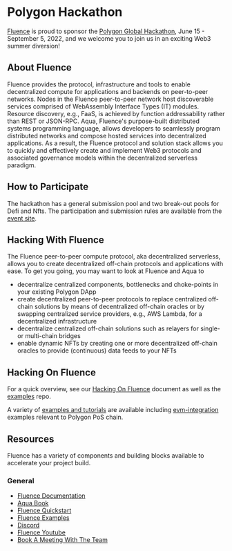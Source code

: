 # Polygon Hackathon

[Fluence](https://fluence.network/) is proud to sponsor the [Polygon Global Hackathon](https://buidlit.polygon.technology/), June 15 - September 5, 2022, and we welcome you to join us in an exciting Web3 summer diversion!

## About Fluence

Fluence provides the protocol, infrastructure and tools to enable decentralized compute for applications and backends on peer-to-peer networks. Nodes in the Fluence peer-to-peer network host discoverable services comprised of WebAssembly Interface Types (IT) modules. Resource discovery, e.g., FaaS, is achieved by function addressability rather than REST or JSON-RPC. Aqua, Fluence's purpose-built distributed systems programming language, allows developers to seamlessly program distributed networks and compose hosted services into decentralized applications. As a result, the Fluence protocol and solution stack allows you to quickly and effectively create and implement Web3 protocols and associated governance models within the decentralized serverless paradigm.

## How to Participate

The hackathon has a general submission pool and two break-out pools for Defi and Nfts. The participation and submission rules are available from the [event site](https://buidlit.polygon.technology/).

## Hacking With Fluence

The Fluence peer-to-peer compute protocol, aka decentralized serverless, allows you to create decentralized off-chain protocols and applications with ease. To get you going, you may want to look at Fluence and Aqua to

* decentralize centralized components, bottlenecks and choke-points in your existing Polygon DApp
* create decentralized peer-to-peer protocols to replace centralized off-chain solutions by means of decentralized off-chain oracles or by swapping centralized service providers, e.g., AWS Lambda, for a decentralized infrastructure
* decentralize centralized off-chain solutions such as relayers for single- or multi-chain bridges
* enable dynamic NFTs by creating one or more decentralized off-chain oracles to provide (continuous) data feeds to your NFTs

## Hacking On Fluence

For a quick overview, see our [Hacking On Fluence](https://fluencenetwork.notion.site/Hacking-On-Fluence-Primer-28a87754397048e1bec72e3bfc91fd9b) document as well as the [examples](https://github.com/fluencelabs/examples) repo.

A variety of [examples and tutorials](https://github.com/fluencelabs/examples) are available including [evm-integration]([TBD](https://github.com/fluencelabs/examples/tree/main/aqua-examples/evm-integration)) examples relevant to Polygon PoS chain.

## Resources

Fluence has a variety of components and building blocks available to accelerate your project build.

### General

* [Fluence Documentation](https://doc.fluence.dev/docs/)
* [Aqua Book](https://doc.fluence.dev/aqua-book/)
* [Fluence Quickstart](https://github.com/fluencelabs/examples/tree/main/quickstart)
* [Fluence Examples](https://github.com/fluencelabs/examples)
* [Discord](https://fluence.chat)
* [Fluence Youtube](https://www.youtube.com/channel/UC3b5eFyKRFlEMwSJ1BTjpbw)
* [Book A Meeting With The Team](https://calendly.com/fluencehack/)
